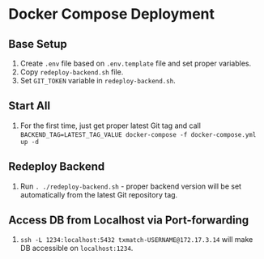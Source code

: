 # Docker Compose Deployment

## Base Setup

1. Create `.env` file based on `.env.template` file and set proper variables.
1. Copy `redeploy-backend.sh` file.
2. Set `GIT_TOKEN` variable in `redeploy-backend.sh`.

## Start All
1. For the first time, just get proper latest Git tag and call `BACKEND_TAG=LATEST_TAG_VALUE docker-compose -f docker-compose.yml up -d`

## Redeploy Backend
1. Run `. ./redeploy-backend.sh` - proper backend version will be set automatically from the latest Git repository tag.

## Access DB from Localhost via Port-forwarding
1. `ssh -L 1234:localhost:5432 txmatch-USERNAME@172.17.3.14` will make DB accessible on `localhost:1234`.
